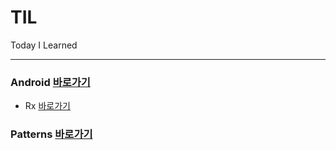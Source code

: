 # TIL
Today I Learned

---

### Android [바로가기](https://github.com/GeoN5/TIL/tree/master/Android)
* Rx [바로가기](https://github.com/GeoN5/TIL/tree/master/Android/Rx)

### Patterns [바로가기](https://github.com/GeoN5/TIL/tree/master/Patterns)
 
